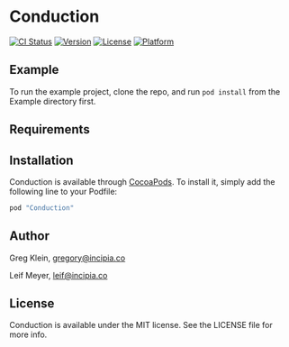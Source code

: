 # Conduction

[![CI Status](http://img.shields.io/travis/gklei/Conduction.svg?style=flat)](https://travis-ci.org/gklei/Conduction)
[![Version](https://img.shields.io/cocoapods/v/Conduction.svg?style=flat)](http://cocoapods.org/pods/Conduction)
[![License](https://img.shields.io/cocoapods/l/Conduction.svg?style=flat)](http://cocoapods.org/pods/Conduction)
[![Platform](https://img.shields.io/cocoapods/p/Conduction.svg?style=flat)](http://cocoapods.org/pods/Conduction)

## Example

To run the example project, clone the repo, and run `pod install` from the Example directory first.

## Requirements

## Installation

Conduction is available through [CocoaPods](http://cocoapods.org). To install
it, simply add the following line to your Podfile:

```ruby
pod "Conduction"
```

## Author

Greg Klein, gregory@incipia.co

Leif Meyer, leif@incipia.co

## License

Conduction is available under the MIT license. See the LICENSE file for more info.
